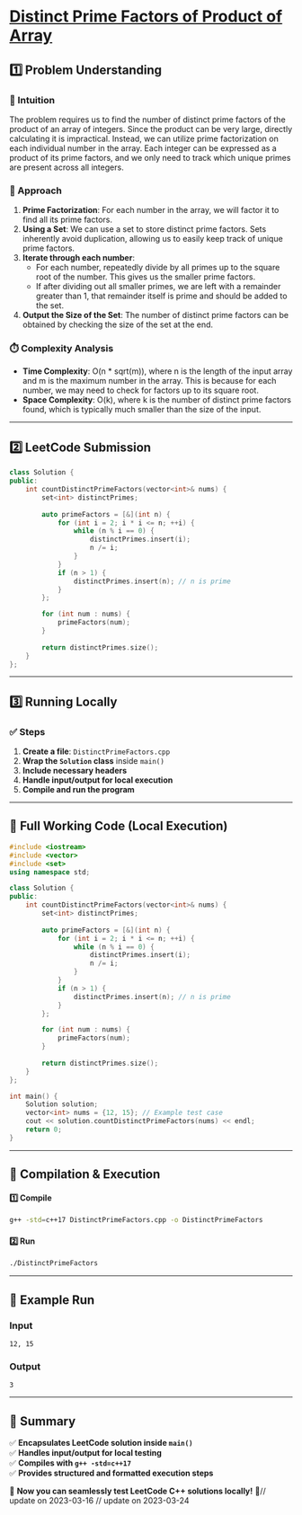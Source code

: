 # **[Distinct Prime Factors of Product of Array](https://leetcode.com/problems/distinct-prime-factors-of-product-of-array/description/)**  

## **1️⃣ Problem Understanding**  
### **📌 Intuition**  
The problem requires us to find the number of distinct prime factors of the product of an array of integers. Since the product can be very large, directly calculating it is impractical. Instead, we can utilize prime factorization on each individual number in the array. Each integer can be expressed as a product of its prime factors, and we only need to track which unique primes are present across all integers.

### **🚀 Approach**  
1. **Prime Factorization**: For each number in the array, we will factor it to find all its prime factors.
2. **Using a Set**: We can use a set to store distinct prime factors. Sets inherently avoid duplication, allowing us to easily keep track of unique prime factors.
3. **Iterate through each number**:
   - For each number, repeatedly divide by all primes up to the square root of the number. This gives us the smaller prime factors.
   - If after dividing out all smaller primes, we are left with a remainder greater than 1, that remainder itself is prime and should be added to the set.
4. **Output the Size of the Set**: The number of distinct prime factors can be obtained by checking the size of the set at the end.

### **⏱️ Complexity Analysis**  
- **Time Complexity**: O(n * sqrt(m)), where n is the length of the input array and m is the maximum number in the array. This is because for each number, we may need to check for factors up to its square root.
- **Space Complexity**: O(k), where k is the number of distinct prime factors found, which is typically much smaller than the size of the input.

---  

## **2️⃣ LeetCode Submission**  
```cpp
class Solution {
public:
    int countDistinctPrimeFactors(vector<int>& nums) {
        set<int> distinctPrimes;
        
        auto primeFactors = [&](int n) {
            for (int i = 2; i * i <= n; ++i) {
                while (n % i == 0) {
                    distinctPrimes.insert(i);
                    n /= i;
                }
            }
            if (n > 1) {
                distinctPrimes.insert(n); // n is prime
            }
        };

        for (int num : nums) {
            primeFactors(num);
        }
        
        return distinctPrimes.size();
    }
};  
```  

---  

## **3️⃣ Running Locally**  
### **✅ Steps**  
1. **Create a file**: `DistinctPrimeFactors.cpp`  
2. **Wrap the `Solution` class** inside `main()`  
3. **Include necessary headers**  
4. **Handle input/output for local execution**  
5. **Compile and run the program**  

---  

## **📝 Full Working Code (Local Execution)**  
```cpp
#include <iostream>
#include <vector>
#include <set>
using namespace std;

class Solution {
public:
    int countDistinctPrimeFactors(vector<int>& nums) {
        set<int> distinctPrimes;
        
        auto primeFactors = [&](int n) {
            for (int i = 2; i * i <= n; ++i) {
                while (n % i == 0) {
                    distinctPrimes.insert(i);
                    n /= i;
                }
            }
            if (n > 1) {
                distinctPrimes.insert(n); // n is prime
            }
        };

        for (int num : nums) {
            primeFactors(num);
        }
        
        return distinctPrimes.size();
    }
};

int main() {
    Solution solution;
    vector<int> nums = {12, 15}; // Example test case
    cout << solution.countDistinctPrimeFactors(nums) << endl;
    return 0;
}
```  

---  

## **🔧 Compilation & Execution**  
#### **1️⃣ Compile**  
```bash
g++ -std=c++17 DistinctPrimeFactors.cpp -o DistinctPrimeFactors
```  

#### **2️⃣ Run**  
```bash
./DistinctPrimeFactors
```  

---  

## **🎯 Example Run**  
### **Input**  
```
12, 15
```  
### **Output**  
```
3
```  

---  

## **📌 Summary**  
✅ **Encapsulates LeetCode solution inside `main()`**  
✅ **Handles input/output for local testing**  
✅ **Compiles with `g++ -std=c++17`**  
✅ **Provides structured and formatted execution steps**  

🚀 **Now you can seamlessly test LeetCode C++ solutions locally!** 🚀// update on 2023-03-16
// update on 2023-03-24
